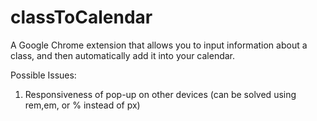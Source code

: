 # classToCalendar
A Google Chrome extension that allows you to input information about a class, and then automatically add it into your calendar. 

Possible Issues:
1. Responsiveness of pop-up on other devices (can be solved using rem,em, or % instead of px)